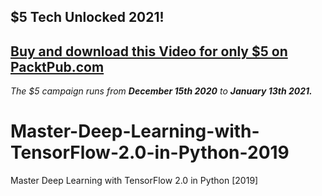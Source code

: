 ## $5 Tech Unlocked 2021!
[Buy and download this Video for only $5 on PacktPub.com](https://www.packtpub.com/product/master-deep-learning-with-tensorflow-2-0-in-python-2019-video/9781839218163)
-----
*The $5 campaign         runs from __December 15th 2020__ to __January 13th 2021.__*

# Master-Deep-Learning-with-TensorFlow-2.0-in-Python-2019
Master Deep Learning with TensorFlow 2.0 in Python [2019]
